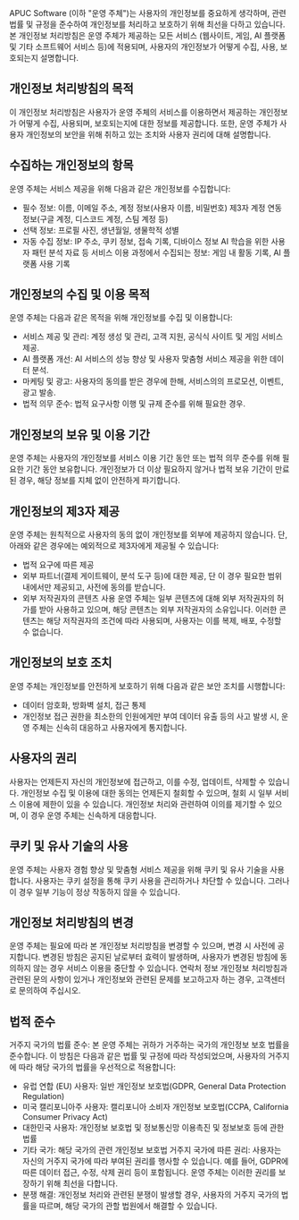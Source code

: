 APUC Software (이하 "운영 주체")는 사용자의 개인정보를 중요하게 생각하며, 관련 법률 및 규정을 준수하여 개인정보를 처리하고 보호하기 위해 최선을 다하고 있습니다. 본 개인정보 처리방침은 운영 주체가 제공하는 모든 서비스 (웹사이트, 게임, AI 플랫폼 및 기타 소프트웨어 서비스 등)에 적용되며, 사용자의 개인정보가 어떻게 수집, 사용, 보호되는지 설명합니다.

## 개인정보 처리방침의 목적
이 개인정보 처리방침은 사용자가 운영 주체의 서비스를 이용하면서 제공하는 개인정보가 어떻게 수집, 사용되며, 보호되는지에 대한 정보를 제공합니다. 또한, 운영 주체가 사용자 개인정보의 보안을 위해 취하고 있는 조치와 사용자 권리에 대해 설명합니다.

## 수집하는 개인정보의 항목
운영 주체는 서비스 제공을 위해 다음과 같은 개인정보를 수집합니다:
- 필수 정보:
이름, 이메일 주소, 계정 정보(사용자 이름, 비밀번호)
제3자 계정 연동 정보(구글 계정, 디스코드 계정, 스팀 계정 등)
- 선택 정보:
프로필 사진, 생년월일, 생물학적 성별
- 자동 수집 정보:
IP 주소, 쿠키 정보, 접속 기록, 디바이스 정보
AI 학습을 위한 사용자 패턴 분석 자료 등
서비스 이용 과정에서 수집되는 정보:
게임 내 활동 기록, AI 플랫폼 사용 기록

## 개인정보의 수집 및 이용 목적
운영 주체는 다음과 같은 목적을 위해 개인정보를 수집 및 이용합니다:
- 서비스 제공 및 관리: 계정 생성 및 관리, 고객 지원, 공식식 사이트 및 게임 서비스 제공.
- AI 플랫폼 개선: AI 서비스의 성능 향상 및 사용자 맞춤형 서비스 제공을 위한 데이터 분석.
- 마케팅 및 광고: 사용자의 동의를 받은 경우에 한해, 서비스의의 프로모션, 이벤트, 광고 발송.
- 법적 의무 준수: 법적 요구사항 이행 및 규제 준수를 위해 필요한 경우.

## 개인정보의 보유 및 이용 기간
운영 주체는 사용자의 개인정보를 서비스 이용 기간 동안 또는 법적 의무 준수를 위해 필요한 기간 동안 보유합니다.
개인정보가 더 이상 필요하지 않거나 법적 보유 기간이 만료된 경우, 해당 정보를 지체 없이 안전하게 파기합니다.

## 개인정보의 제3자 제공
운영 주체는 원칙적으로 사용자의 동의 없이 개인정보를 외부에 제공하지 않습니다.
단, 아래와 같은 경우에는 예외적으로 제3자에게 제공될 수 있습니다:
- 법적 요구에 따른 제공
- 외부 파트너(결제 게이트웨이, 분석 도구 등)에 대한 제공, 단 이 경우 필요한 범위 내에서만 제공되고, 사전에 동의를 받습니다.
- 외부 저작권자의 콘텐츠 사용
운영 주체는 일부 콘텐츠에 대해 외부 저작권자의 허가를 받아 사용하고 있으며, 해당 콘텐츠는 외부 저작권자의 소유입니다.
이러한 콘텐츠는 해당 저작권자의 조건에 따라 사용되며, 사용자는 이를 복제, 배포, 수정할 수 없습니다.

## 개인정보의 보호 조치
운영 주체는 개인정보를 안전하게 보호하기 위해 다음과 같은 보안 조치를 시행합니다:
- 데이터 암호화, 방화벽 설치, 접근 통제
- 개인정보 접근 권한을 최소한의 인원에게만 부여
데이터 유출 등의 사고 발생 시, 운영 주체는 신속히 대응하고 사용자에게 통지합니다.

## 사용자의 권리
사용자는 언제든지 자신의 개인정보에 접근하고, 이를 수정, 업데이트, 삭제할 수 있습니다.
개인정보 수집 및 이용에 대한 동의는 언제든지 철회할 수 있으며, 철회 시 일부 서비스 이용에 제한이 있을 수 있습니다.
개인정보 처리와 관련하여 이의를 제기할 수 있으며, 이 경우 운영 주체는 신속하게 대응합니다.

## 쿠키 및 유사 기술의 사용
운영 주체는 사용자 경험 향상 및 맞춤형 서비스 제공을 위해 쿠키 및 유사 기술을 사용합니다.
사용자는 쿠키 설정을 통해 쿠키 사용을 관리하거나 차단할 수 있습니다. 그러나 이 경우 일부 기능이 정상 작동하지 않을 수 있습니다.

## 개인정보 처리방침의 변경
운영 주체는 필요에 따라 본 개인정보 처리방침을 변경할 수 있으며, 변경 시 사전에 공지합니다.
변경된 방침은 공지된 날로부터 효력이 발생하며, 사용자가 변경된 방침에 동의하지 않는 경우 서비스 이용을 중단할 수 있습니다.
연락처 정보
개인정보 처리방침과 관련된 문의 사항이 있거나 개인정보와 관련된 문제를 보고하고자 하는 경우, 고객센터로 문의하여 주십시오.

## 법적 준수
거주지 국가의 법률 준수: 본 운영 주체는 귀하가 거주하는 국가의 개인정보 보호 법률을 준수합니다. 이 방침은 다음과 같은 법률 및 규정에 따라 작성되었으며, 사용자의 거주지에 따라 해당 국가의 법률을 우선적으로 적용합니다:
- 유럽 연합 (EU) 사용자: 일반 개인정보 보호법(GDPR, General Data Protection Regulation)
- 미국 캘리포니아주 사용자: 캘리포니아 소비자 개인정보 보호법(CCPA, California Consumer Privacy Act)
- 대한민국 사용자: 개인정보 보호법 및 정보통신망 이용촉진 및 정보보호 등에 관한 법률
- 기타 국가: 해당 국가의 관련 개인정보 보호법
거주지 국가에 따른 권리: 사용자는 자신의 거주지 국가에 따라 부여된 권리를 행사할 수 있습니다. 예를 들어, GDPR에 따른 데이터 접근, 수정, 삭제 권리 등이 포함됩니다. 운영 주체는 이러한 권리를 보장하기 위해 최선을 다합니다.
- 분쟁 해결: 개인정보 처리와 관련된 분쟁이 발생할 경우, 사용자의 거주지 국가의 법률을 따르며, 해당 국가의 관할 법원에서 해결할 수 있습니다.
